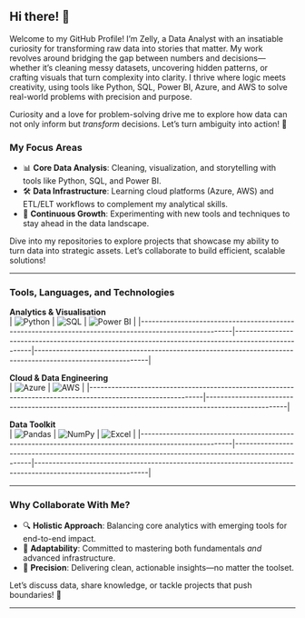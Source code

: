 ## Hi there! 👋  

Welcome to my GitHub Profile! I’m Zelly, a Data Analyst with an insatiable curiosity for transforming raw data into stories that matter. My work revolves around bridging the gap between numbers and decisions—whether it’s cleaning messy datasets, uncovering hidden patterns, or crafting visuals that turn complexity into clarity. I thrive where logic meets creativity, using tools like Python, SQL, Power BI, Azure, and AWS to solve real-world problems with precision and purpose.  

Curiosity and a love for problem-solving drive me to explore how data can not only inform but *transform* decisions. Let’s turn ambiguity into action! 🚀  

### My Focus Areas  
- 📊 **Core Data Analysis**: Cleaning, visualization, and storytelling with tools like Python, SQL, and Power BI.  
- 🛠️ **Data Infrastructure**: Learning cloud platforms (Azure, AWS) and ETL/ELT workflows to complement my analytical skills.  
- 🌱 **Continuous Growth**: Experimenting with new tools and techniques to stay ahead in the data landscape.  

Dive into my repositories to explore projects that showcase my ability to turn data into strategic assets. Let’s collaborate to build efficient, scalable solutions! 

---
### Tools, Languages, and Technologies  

**Analytics & Visualisation**  
| ![Python](https://img.shields.io/badge/Python-3776AB?style=for-the-badge&logo=python&logoColor=white) | ![SQL](https://img.shields.io/badge/SQL-316192?style=for-the-badge&logo=postgresql&logoColor=white) | ![Power BI](https://img.shields.io/badge/Power%20BI-F2C811?style=for-the-badge&logo=powerbi&logoColor=black) |
|-------------------------------------------------------------------------------------------------------|----------------------------------------------------------------------------------------------------|-------------------------------------------------------------------------------------------------------------|

**Cloud & Data Engineering**  
| ![Azure](https://img.shields.io/badge/Azure-0089D6?style=for-the-badge&logo=microsoft-azure&logoColor=white) | ![AWS](https://img.shields.io/badge/AWS-232F3E?style=for-the-badge&logo=amazon-aws&logoColor=white) |
|-------------------------------------------------------------------------------------------------------------|----------------------------------------------------------------------------------------------------|

**Data Toolkit**  
| ![Pandas](https://img.shields.io/badge/Pandas-150458?style=for-the-badge&logo=pandas&logoColor=white) | ![NumPy](https://img.shields.io/badge/NumPy-013243?style=for-the-badge&logo=numpy&logoColor=white) | ![Excel](https://img.shields.io/badge/Excel-217346?style=for-the-badge&logo=microsoft-excel&logoColor=white) |
|-------------------------------------------------------------------------------------------------------|----------------------------------------------------------------------------------------------------|-------------------------------------------------------------------------------------------------------------|

---

### Why Collaborate With Me?  
- 🔍 **Holistic Approach**: Balancing core analytics with emerging tools for end-to-end impact.  
- 🚀 **Adaptability**: Committed to mastering both fundamentals *and* advanced infrastructure.  
- 📌 **Precision**: Delivering clean, actionable insights—no matter the toolset.  

Let’s discuss data, share knowledge, or tackle projects that push boundaries! 🌟  

---






